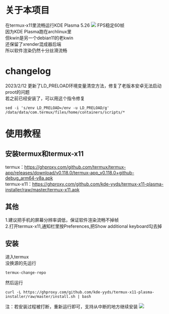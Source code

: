 # 关于本项目
在termux-x11里流畅运行KDE Plasma 5.26
![](https://ghproxy.com/github.com/kde-yyds/termux-x11-plasma-installer/raw/master/1.jpg)
FPS稳定60帧  
因为KDE Plasma跑在archlinux里  
但kwin是另一个debian11的老kwin  
还保留了xrender混成器后端  
所以软件渲染仍然十分丝滑流畅
# changelog
2023/2/12 更新了LD_PRELOAD环境变量清空方法，修复了老版本安卓无法启动proot的问题  
若之前已经安装了，可以用这个指令修复
```
sed -i 's/env LD_PRELOAD=/env -u LD_PRELOAD/g' /data/data/com.termux/files/home/containers/scripts/*
```
# 使用教程
## 安装termux和termux-x11
termux：<https://ghproxy.com/github.com/termux/termux-app/releases/download/v0.118.0/termux-app_v0.118.0+github-debug_arm64-v8a.apk>  
termux-x11：<https://ghproxy.com/github.com/kde-yyds/termux-x11-plasma-installer/raw/master/termux-x11.apk>
## 其他
1.建议把手机的屏幕分辨率调低，保证软件渲染流畅不掉帧  
2.打开termux-x11,通知栏里按Preferences,把Show additional keyboard勾去掉
## 安装
进入termux  
没换源的先运行
```
termux-change-repo
```
然后运行
```
curl -L https://ghproxy.com/github.com/kde-yyds/termux-x11-plasma-installer/raw/master/install.sh | bash
```

注：若安装过程被打断，重新运行即可，支持从中断的地方继续安装
![](https://ghproxy.com/github.com/kde-yyds/termux-x11-plasma-installer/raw/master/2.jpg)
